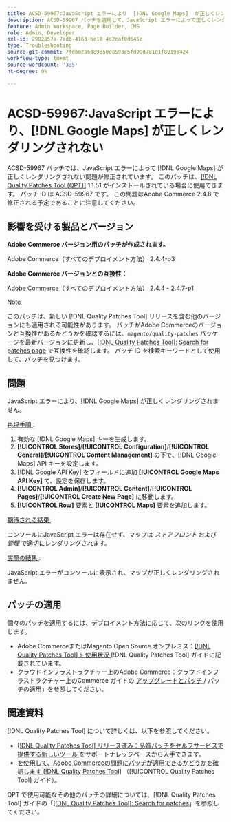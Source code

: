 ```yaml
---
title: ACSD-59967:JavaScript エラーにより  [!DNL Google Maps]  が正しくレンダリングされない
description: ACSD-59967 パッチを適用して、JavaScript エラーによって正しくレンダリングできないAdobe Commerceの問題  [!DNL Google Maps]  修正してください。
feature: Admin Workspace, Page Builder, CMS
role: Admin, Developer
exl-id: 2982857a-7adb-4163-be18-4d2caf0d645c
type: Troubleshooting
source-git-commit: 7fdb02a6d89d50ea593c5fd99d78101f89198424
workflow-type: tm+mt
source-wordcount: '335'
ht-degree: 0%

---
```


# ACSD-59967:JavaScript エラーにより、[!DNL Google Maps] が正しくレンダリングされない

ACSD-59967 パッチでは、JavaScript エラーによって [!DNL Google Maps] が正しくレンダリングされない問題が修正されています。 このパッチは、[[!DNL Quality Patches Tool (QPT)]](https://experienceleague.adobe.com/en/docs/commerce-operations/tools/quality-patches-tool/quality-patches-tool-to-self-serve-quality-patches) 1.1.51 がインストールされている場合に使用できます。 パッチ ID は ACSD-59967 です。 この問題はAdobe Commerce 2.4.8 で修正される予定であることに注意してください。

## 影響を受ける製品とバージョン

**Adobe Commerce バージョン用のパッチが作成されます。**

Adobe Commerce（すべてのデプロイメント方法） 2.4.4-p3

**Adobe Commerce バージョンとの互換性：**

Adobe Commerce（すべてのデプロイメント方法） 2.4.4 - 2.4.7-p1

>[!NOTE]
>
>このパッチは、新しい [!DNL Quality Patches Tool] リリースを含む他のバージョンにも適用される可能性があります。 パッチがAdobe Commerceのバージョンと互換性があるかどうかを確認するには、`magento/quality-patches` パッケージを最新バージョンに更新し、[[!DNL Quality Patches Tool]: Search for patches page](https://experienceleague.adobe.com/tools/commerce-quality-patches/index.html) で互換性を確認します。 パッチ ID を検索キーワードとして使用して、パッチを見つけます。

## 問題

JavaScript エラーにより、[!DNL Google Maps] が正しくレンダリングされません。

<u> 再現手順 </u>:

1. 有効な [!DNL Google Maps] キーを生成します。
1. **[!UICONTROL Stores]**/**[!UICONTROL Configuration]**/**[!UICONTROL General]**/**[!UICONTROL Content Management]** の下で、[!DNL Google Maps] API キーを設定します。
1. [!DNL Google API Key] をフィールドに追加 **[!UICONTROL Google Maps API Key]** て、設定を保存します。
1. **[!UICONTROL Admin]**/**[!UICONTROL Content]**/**[!UICONTROL Pages]**/**[!UICONTROL Create New Page]** に移動します。
1. **[!UICONTROL Row]** 要素と **[!UICONTROL Maps]** 要素を追加します。

<u> 期待される結果 </u>:

コンソールにJavaScript エラーは存在せず、マップは *ストアフロント* および *管理* で適切にレンダリングされます。

<u> 実際の結果 </u>:

JavaScript エラーがコンソールに表示され、マップが正しくレンダリングされません。

## パッチの適用

個々のパッチを適用するには、デプロイメント方法に応じて、次のリンクを使用します。

* Adobe CommerceまたはMagento Open Source オンプレミス：[[!DNL Quality Patches Tool] > 使用状況 ](/help/tools/quality-patches-tool/usage.md) [!DNL Quality Patches Tool] ガイドに記載されています。
* クラウドインフラストラクチャー上のAdobe Commerce：クラウドインフラストラクチャー上のCommerce ガイドの [ アップグレードとパッチ ](https://experienceleague.adobe.com/docs/commerce-cloud-service/user-guide/develop/upgrade/apply-patches.html)/ パッチの適用」を参照してください。

## 関連資料

[!DNL Quality Patches Tool] について詳しくは、以下を参照してください。

* [[!DNL Quality Patches Tool]  リリース済み：品質パッチをセルフサービスで提供する新しいツール ](https://experienceleague.adobe.com/en/docs/commerce-operations/tools/quality-patches-tool/quality-patches-tool-to-self-serve-quality-patches) をサポートナレッジベースから入手できます。
* [ を使用して、Adobe Commerceの問題にパッチが適用できるかどうかを確認します  [!DNL Quality Patches Tool]](/help/tools/quality-patches-tool/patches-available-in-qpt/check-patch-for-magento-issue-with-magento-quality-patches.md) （[!UICONTROL Quality Patches Tool] ガイド）。


QPT で使用可能なその他のパッチの詳細については、[!DNL Quality Patches Tool] ガイドの「[[!DNL Quality Patches Tool]: Search for patches](https://experienceleague.adobe.com/tools/commerce-quality-patches/index.html)」を参照してください。
